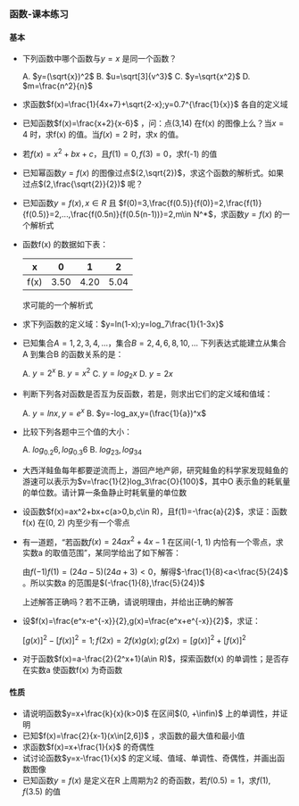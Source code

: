 ### 函数-课本练习

#### 基本

- 下列函数中哪个函数与$y=x$ 是同一个函数？

  A. $y=(\sqrt{x})^2$    B. $u=\sqrt[3]{v^3}$    C. $y=\sqrt{x^2}$    D. $m=\frac{n^2}{n}$

- 求函数$f(x)=\frac{1}{4x+7}+\sqrt{2-x};y=0.7^{\frac{1}{x}}$ 各自的定义域

- 已知函数$f(x)=\frac{x+2}{x-6}$ ，问：点(3,14) 在f(x) 的图像上么？当$x=4$ 时，求f(x) 的值。当$f(x)=2$ 时，求x 的值。

- 若$f(x)=x^2+bx+c$，且$f(1)=0,f(3)=0$，求f(-1) 的值

- 已知幂函数$y=f(x)$ 的图像过点$(2,\sqrt{2})$，求这个函数的解析式。如果过点$(2,\frac{\sqrt{2}}{2})$ 呢？

- 已知函数$y=f(x),x\in R$ 且 $f(0)=3,\frac{f(0.5)}{f(0)}=2,\frac{f(1)}{f(0.5)}=2,...,\frac{f(0.5n)}{f(0.5(n-1))}=2,m\in N^*$，求函数$y=f(x)$ 的一个解析式

- 函数f(x) 的数据如下表：

  | x    | 0    | 1    | 2    |
  | ---- | ---- | ---- | ---- |
  | f(x) | 3.50 | 4.20 | 5.04 |

  求可能的一个解析式

- 求下列函数的定义域：$y=ln(1-x);y=log_7\frac{1}{1-3x}$

- 已知集合$A={1,2,3,4,...}$，集合$B={2,4,6,8,10,...}$ 下列表达式能建立从集合A 到集合B 的函数关系的是：

  A. $y=2^x$    B. $y=x^2$    C. $y=log_2x$    D. $y=2x$

- 判断下列各对函数是否互为反函数，若是，则求出它们的定义域和值域：

  A. $y=lnx,y=e^x$    B. $y=-log_ax,y=(\frac{1}{a})^x$

- 比较下列各题中三个值的大小：

  A. $log_{0.2}6,log_{0.3}6$    B. $log_23,log_34$

- 大西洋鲑鱼每年都要逆流而上，游回产地产卵，研究鲑鱼的科学家发现鲑鱼的游速可以表示为$v=\frac{1}{2}log_3\frac{O}{100}$，其中O 表示鱼的耗氧量的单位数。请计算一条鱼静止时耗氧量的单位数

- 设函数$f(x)=ax^2+bx+c(a>0,b,c\in R)，且f(1)=-\frac{a}{2}$，求证：函数f(x) 在(0, 2) 内至少有一个零点

- 有一道题，“若函数$f(x)=24ax^2+4x-1$ 在区间(-1, 1) 内恰有一个零点，求实数a 的取值范围”，某同学给出了如下解答：

  由$f(-1)f(1)=(24a-5)(24a+3)<0$，解得$-\frac{1}{8}<a<\frac{5}{24}$ 。所以实数a 的范围是$(-\frac{1}{8},\frac{5}{24})$  

  上述解答正确吗？若不正确，请说明理由，并给出正确的解答

- 设$f(x)=\frac{e^x-e^{-x}}{2},g(x)=\frac{e^x+e^{-x}}{2}$，求证：

  $[g(x)]^2-[f(x)]^2=1 ; f(2x)=2f(x)g(x) ; g(2x)=[g(x)]^2+[f(x)]^2$  

- 对于函数$f(x)=a-\frac{2}{2^x+1}(a\in R)$，探索函数f(x) 的单调性；是否存在实数a 使函数f(x) 为奇函数

#### 性质

- 请说明函数$y=x+\frac{k}{x}(k>0)$ 在区间$(0, +\infin)$ 上的单调性，并证明
- 已知$f(x)=\frac{2}{x-1}(x\in[2,6])$ ，求函数的最大值和最小值
- 求函数$f(x)=x+\frac{1}{x}$ 的奇偶性
- 试讨论函数$y=x-\frac{1}{x}$ 的定义域、值域、单调性、奇偶性，并画出函数图像
- 已知函数$y=f(x)$ 是定义在R 上周期为2 的奇函数，若$f(0.5)=1$，求$f(1),f(3.5)$ 的值

